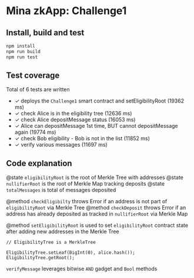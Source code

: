 # Mina zkApp: Challenge1


## Install, build and test

```sh
npm install
npm run build
npm run test
```

## Test coverage

Total of 6 tests are written
- ✓ deploys the `Challenge1` smart contract and setEligibilityRoot (19362 ms)
- ✓ check Alice is in the eligibility tree (12636 ms)
- ✓ check Alice depositMessage status (16053 ms)
- ✓ Alice can depositMessage 1st time, BUT cannot depositMessage again (19774 ms)
- ✓ check Bob eligibility - Bob is not in the list (11852 ms)
- ✓ verify various messages (11697 ms)

## Code explanation

@state `eligibilityRoot` is the root of Merkle Tree with addresses
@state `nullifierRoot` is the root of Merkle Map tracking deposits
@state `totalMessages` is total of messages deposited

@method `checkEligibilty` throws Error if an address is not part of `eligibilityRoot` via Merkle Tree
@method `checkDeposit` throws Error if an address has already deposited as tracked in `nullifierRoot` via Merkle Map

@method `setEligibilityRoot` is used to set `eligibilityRoot` contract state after adding new addresses in the Merkle Tree

```
// EligibilityTree is a MerkleTree

EligibilityTree.setLeaf(BigInt(0), alice.hash());
EligibilityTree.getRoot();
```

`verifyMessage` leverages bitwise `AND` gadget and `Bool` methods